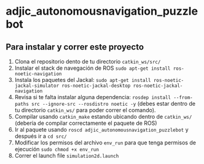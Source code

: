 # adjic_autonomousnavigation_puzzlebot

## Para instalar y correr este proyecto
1. Clona el repositorio dento de tu directorio ```catkin_ws/src/```
2. Instalar el stack de navegación de ROS ```sudo apt-get install ros-noetic-navigation```
3. Instala los paquetes del Jackal: ```sudo apt-get install ros-noetic-jackal-simulator ros-noetic-jackal-desktop ros-noetic-jackal-navigation```
4. Revisa si te falta instalar alguna dependencia: ```rosdep install --from-paths src --ignore-src --rosdistro noetic -y``` (debes estar dentro de tu directorio ```catkin_ws/``` para poder correr el comando).
5. Compilar usando ```catkin_make``` estando ubicando dentro de ```catkin_ws/``` (debería de compilar correctamente el paquete de ROS)
6. Ir al paquete usando ```roscd adjic_autonomousnavigation_puzzlebot``` y después ir a ```cd src/```
7. Modificar los permisos del archivo ```env_run``` para que tenga permisos de ejecución ```sudo chmod +x env_run```
8. Correr el launch file ```simulation2d.launch```
